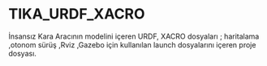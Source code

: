 # TIKA_URDF_XACRO
İnsansız Kara Aracının modelini içeren URDF, XACRO dosyaları ; haritalama ,otonom sürüş ,Rviz ,Gazebo için kullanılan launch dosyalarını içeren proje dosyası.

